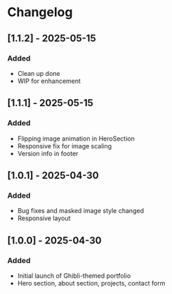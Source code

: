 # Changelog

## [1.1.2] - 2025-05-15
### Added
- Clean up done
- WIP for enhancement

## [1.1.1] - 2025-05-15
### Added
- Flipping image animation in HeroSection
- Responsive fix for image scaling
- Version info in footer

## [1.0.1] - 2025-04-30
### Added
- Bug fixes and masked image style changed
- Responsive layout

## [1.0.0] - 2025-04-30
### Added
- Initial launch of Ghibli-themed portfolio
- Hero section, about section, projects, contact form
